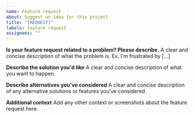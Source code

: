 ```yaml
---
name: Feature request
about: Suggest an idea for this project
title: "[REQUEST]"
labels: feature request
assignees: ""
---
```


**Is your feature request related to a problem? Please describe.**
A clear and concise description of what the problem is. Ex. I'm frustrated by [...]

**Describe the solution you'd like**
A clear and concise description of what you want to happen.

**Describe alternatives you've considered**
A clear and concise description of any alternative solutions or features you've considered.

**Additional context**
Add any other context or screenshots about the feature request here.
